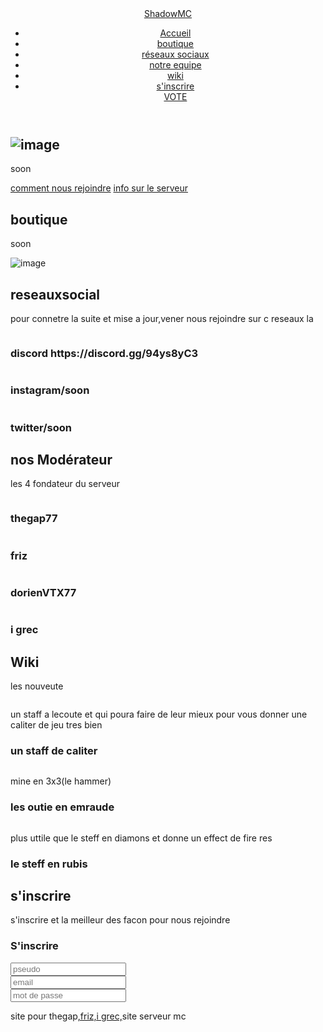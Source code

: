 <!DOCTYPE html>
<html lang="en">
<head>
    <meta charset="UTF-8">
    <meta http-equiv="X-UA-Compatible" content="IE=edge">
    <meta name="viewport" content="width=device-width, initial-scale=1.0">
    <link rel="stylesheet" href="style.css">
    <link rel = "preconnect" href = "https://fonts.gstatic.com">
    <link rel="preconnect" href="https://fonts.gstatic.com">
    <link href="https://fonts.googleapis.com/css2?family=Poppins:wght@300;400;500;600;700&display=swap" rel="stylesheet">
    <title>ShadowMC</title>
<body>
<header>
    <a href="#" class="logo"><span>Shadow</span>MC</a>
    <div class="menuToggle" onclick="toggleMenu();"></div>
    <ul class="navbar">
        <li><a href="#banniere" onclick="toggleMenu();">Accueil</a></li>
        <li><a href="#apropos" onclick="toggleMenu();">boutique</a></li>
        <li><a href="#menu" onclick="toggleMenu();">réseaux sociaux</a></li>
        <li><a href="#expert" onclick="toggleMenu();">notre equipe</a></li>
        <li><a href="#temoignage" onclick="toggleMenu();">wiki</a></li>
        <li><a href="#contact" onclick="toggleMenu();">s'inscrire</a></li>
        <a href="#" class="btn-reserve"onclick="toggleMenu();">VOTE</a>
    </ul>
</header>
<section class="banniere" id="banniere">
    <div class="contenu">
        <h2><img src="./images/1643705400240.png" alt="image"></h2>
        <p>soon</p>
        <a href="#" class="btn1">comment nous rejoindre</a>
        <a href="#" class="btn2">info sur le serveur</a>
    </div>
</section>
<section class="apropos" id="apropos">
    <div class="row">
        <div class="col50">
            <h2 class="titre-texte"><span>bou</span>tique</h2>
            <p>soon</p>
        </div>
        <div class="col50">
            <div class="img">
                <img src="./images/shop.jfif" alt="image">
            </div>
        </div>
    </div>
</section>
<section class="menu" id="menu">
    <div class="titre">
        <h2 class="titre-texte"><span>reseaux</span>social</h2>
        <p>pour connetre la suite et mise a jour,vener nous rejoindre sur c reseaux la</p>
    </div>
    <div class="contenu">
        <div class="box">
            <div class="imbox">
                <img src="./images/discord.png" alt="">
            </div>
            <div class="text">
                <h3>discord https://discord.gg/94ys8yC3</h3>
            </div>
        </div>
        <div class="box">
            <div class="imbox">
                <img src="./images/instagram-1.jpg" alt="">
            </div>
            <div class="text">
                <h3>instagram/soon</h3>
            </div>
        </div>
        <div class="box">
            <div class="imbox">
                <img src="./images/twitter.png" alt="">
            </div>
            <div class="text">
                <h3>twitter/soon</h3>
            </div>
        </div>
<section class="expert" id="expert">
    <div class="titre">
        <h2 class="titre-texte"><span>nos</span> Modérateur</h2>
        <p>les 4 fondateur du serveur</p>
    </div>
    <div class="contenu">
        <div class="box">
            <div class="imbox">
                <img src="./images/telecharge.png" alt="">
            </div>
            <div class="text">
                <h3>thegap77</h3>
            </div>
        </div>
        <div class="box">
            <div class="imbox">
                <img src="./images/tu.png" alt="">
            </div>
            <div class="text">
                <h3>friz</h3>
            </div>
        </div>
        <div class="box">
            <div class="imbox">
                <img src="./images/telecharge_1.png" alt="">
            </div>
            <div class="text">
                <h3>dorienVTX77</h3>
            </div>
        </div>
        <div class="box">
            <div class="imbox">
                <img src="./images/tg.png" alt="">
            </div>
            <div class="text">
                <h3>i grec</h3>
            </div>
        </div>
    </div>
 </div>
</section>
 <section class="temoignage" id="temoignage">
    <div class="titre blanc">
        <h2 class="titre-texte"><span>W</span>iki</h2>
        <p>les nouveute</p>
    </div>
    <div class="contenu">
        <div class="box">
            <div class="imbox">
                <img src="./images/detail-picture-3105.png" alt="">
            </div>
            <div class="text">
                <p>un staff a lecoute et qui poura faire de leur mieux pour vous donner une caliter de jeu tres bien</p>
                <h3>un staff de caliter</h3>
            </div>
        </div>
        <div class="box">
            <div class="imbox">
                <img src="./images/detail-picture-3105.png" alt="">
            </div>
            <div class="text">
                <p>mine en 3x3(le hammer)</p>
                <h3>les outie en emraude</h3>
            </div>
        </div>
        <div class="box">
            <div class="imbox">
                <img src="./images/detail-picture-3105.png" alt="">
            </div>
            <div class="text">
                <p>plus uttile que le steff en diamons et donne un effect de fire res</p>
                <h3>le steff en rubis</h3>
            </div>
        </div>
    </div>
 </section>
 <section class="contact" id="contact">
     <div class="titre noir">
         <h2 class="titre-text"><span>s'</span>inscrire</h2>
         <p>s'inscrire et la meilleur des facon pour nous rejoindre</p>
     </div>
     <div class="contactform">
         <h3> S'inscrire</h3>
         <div class="inputboite">
             <input type="text" placeholder="pseudo">
         </div>
         <div class="inputboite">
            <input type="text" placeholder="email">
         </div>
         <div class="inputboite">
            <input type="text" placeholder="mot de passe">
        </div>
        <div class="inputboite">
         </div>
     </div>
 </section>
 <div class="copyright">
     <p>site pour thegap<a href="#">,friz,i grec,</a>site serveur mc</p>
 </div>
 <script type="text/javascript">
     window.addEventListener('scroll', function(){
         const header =document.querySelector('header');
         header.classList.toggle("sticky", window.scrollY > 0 );
     });

     function toggleMenu(){
         const tmenuToggle = document.querySelector('.menuToggle');
         const navbar = document.querySelector('.navbar');
         navbar.classList.toggle('active');
         menuToggle.classList.toggle('active');
     }
 </script>
</body>
</html>
